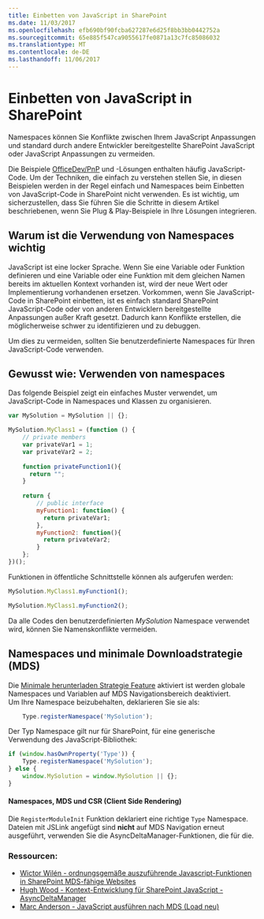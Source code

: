 ```yaml
---
title: Einbetten von JavaScript in SharePoint
ms.date: 11/03/2017
ms.openlocfilehash: efb690bf90fcba627287e6d25f8bb3bb0442752a
ms.sourcegitcommit: 65e885f547ca9055617fe0871a13c7fc85086032
ms.translationtype: MT
ms.contentlocale: de-DE
ms.lasthandoff: 11/06/2017
---
```

# <a name="embedding-javascript-into-sharepoint"></a>Einbetten von JavaScript in SharePoint

Namespaces können Sie Konflikte zwischen Ihrem JavaScript Anpassungen und standard durch andere Entwickler bereitgestellte SharePoint JavaScript oder JavaScript Anpassungen zu vermeiden. 

Die Beispiele [OfficeDev/PnP](https://github.com/SharePoint/PnP/) und -Lösungen enthalten häufig JavaScript-Code. Um der Techniken, die einfach zu verstehen stellen Sie, in diesen Beispielen werden in der Regel einfach und Namespaces beim Einbetten von JavaScript-Code in SharePoint nicht verwenden. Es ist wichtig, um sicherzustellen, dass Sie führen Sie die Schritte in diesem Artikel beschriebenen, wenn Sie Plug & Play-Beispiele in Ihre Lösungen integrieren.

## <a name="why-using-namespaces-is-important"></a>Warum ist die Verwendung von Namespaces wichtig
<a name="sectionSection0"> </a>

JavaScript ist eine locker Sprache. Wenn Sie eine Variable oder Funktion definieren und eine Variable oder eine Funktion mit dem gleichen Namen bereits im aktuellen Kontext vorhanden ist, wird der neue Wert oder Implementierung vorhandenen ersetzen.
Vorkommen, wenn Sie JavaScript-Code in SharePoint einbetten, ist es einfach standard SharePoint JavaScript-Code oder von anderen Entwicklern bereitgestellte Anpassungen außer Kraft gesetzt.
Dadurch kann Konflikte erstellen, die möglicherweise schwer zu identifizieren und zu debuggen.

Um dies zu vermeiden, sollten Sie benutzerdefinierte Namespaces für Ihren JavaScript-Code verwenden.

## <a name="how-to-use-namespaces"></a>Gewusst wie: Verwenden von namespaces
<a name="sectionSection1"> </a>

Das folgende Beispiel zeigt ein einfaches Muster verwendet, um JavaScript-Code in Namespaces und Klassen zu organisieren.

```JavaScript
var MySolution = MySolution || {};

MySolution.MyClass1 = (function () {
    // private members
    var privateVar1 = 1;
    var privateVar2 = 2;
    
    function privateFunction1(){
      return "";
    }
    
    return {
        // public interface
        myFunction1: function() {
          return privateVar1;
        },
        myFunction2: function(){
          return privateVar2;
        }
    };
})();
```

Funktionen in öffentliche Schnittstelle können als aufgerufen werden:

```JavaScript
MySolution.MyClass1.myFunction1();

MySolution.MyClass1.myFunction2();
```

Da alle Codes den benutzerdefinierten *MySolution* Namespace verwendet wird, können Sie Namenskonflikte vermeiden.

## <a name="namespaces-and-minimal-download-strategy-mds"></a>Namespaces und minimale Downloadstrategie (MDS)

Die [Minimale herunterladen Strategie Feature](https://msdn.microsoft.com/en-us/library/office/dn456544.aspx) aktiviert ist werden globale Namespaces und Variablen auf MDS Navigationsbereich deaktiviert.   
Um Ihre Namespace beizubehalten, deklarieren Sie sie als:

```JavaScript
    Type.registerNamespace('MySolution');
```

Der Typ Namespace gilt nur für SharePoint, für eine generische Verwendung des JavaScript-Bibliothek:

```JavaScript
if (window.hasOwnProperty('Type')) {
    Type.registerNamespace('MySolution');
} else {
    window.MySolution = window.MySolution || {};
}
```

#### <a name="namespaces-mds-and-csr-client-side-rendering"></a>Namespaces, MDS und CSR (Client Side Rendering)

Die ``RegisterModuleInit`` Funktion deklariert eine richtige ``Type`` Namespace.  
Dateien mit JSLink angefügt sind **nicht** auf MDS Navigation erneut ausgeführt, verwenden Sie die AsyncDeltaManager-Funktionen, die für die.

### <a name="resources"></a>Ressourcen:

* [Wictor Wilén - ordnungsgemäße auszuführende Javascript-Funktionen in SharePoint MDS-fähige Websites](http://www.wictorwilen.se/the-correct-way-to-execute-javascript-functions-in-sharepoint-2013-mds-enabled-sites)
* [Hugh Wood - Kontext-Entwicklung für SharePoint JavaScript - AsyncDeltaManager](https://www.spcaf.com/blog/sharepoint-javascript-context-development-part-4-the-way-of-the-async-delta-manager/)
* [Marc Anderson - JavaScript ausführen nach MDS (Load neu)](http://blog.symprogress.com/2013/09/sharepoint-2013-execute-javascript-function-after-mds-load/)
